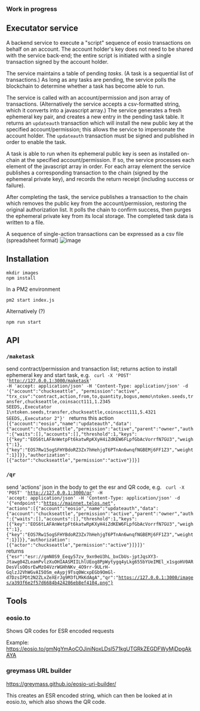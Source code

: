 ### Work in progress
## Executator service

A backend service to execute a "script" sequence of eosio transactions on behalf on an account. The account holder's key does not need to be shared with the service back-end; the entire script is initiated with a single transaction signed by the account holder.

The service maintains a table of pending *tasks*. (A task is a sequential list of transactions.) As long as any tasks are pending, the service polls the blockchain to determine whether a task has become able to run.

The service is called with an account/permission and json array of transactions. (Alternatively the service accepts a csv-formatted string, which it converts into a javascript array.) The service generates a fresh ephemeral key pair, and creates a new entry in the pending task table. It returns an `updateauth` transaction which will install the new public key at the specified account/permission; this allows the service to impersonate the account holder. The `updateauth` transaction must be signed and published in order to enable the task.

A task is able to run when its ephemeral public key is seen as installed on-chain at the specified account/permission. If so, the service processes each element of the javascript array in order. For each array element the service publishes a corresponding transaction to the chain (signed by the ephemeral private key), and records the return receipt (including success or failure).

After completing the task, the service publishes a transaction to the chain which removes the public key from the account/permission, restoring the original authorization list. It polls the chain to confirm success, then purges the ephemeral private key from its local storage. The completed task data is written to a file.

A sequence of single-action transactions can be expressed as a csv file (spreadsheet format)
![image](https://github.com/chuck-h/executator/assets/2141014/998ad129-df29-4a08-a9ff-72ed8207711c)

## Installation

```
mkdir images
npm install
```
In a PM2 environment
```
pm2 start index.js
```
Alternatively (?)
```
npm run start
```

## API

### ```/maketask``` 

send contract/permission and transaction list; returns action to install ephemeral key and start task, e.g.
<code>
curl -X 'POST'   'http://127.0.0.1:3000/maketask'   -H 'accept: application/json'   -H 'Content-Type: application/json'   -d '{"account":"chuckseattle", "permission":"active", "trx_csv":"contract,action,from,to,quantity,bogus,memo\ntoken.seeds,transfer,chuckseattle,coinsacct111,1.2345 SEEDS,,Executator 1\ntoken.seeds,transfer,chuckseattle,coinsacct111,5.4321 SEEDS,,Executator 2"}'
</code>
returns this action
<code>
[{"account":"eosio","name":"updateauth","data":{"account":"chuckseattle","permission":"active","parent":"owner","auth":{"waits":[],"accounts":[],"threshold":1,"keys":[{"key":"EOS6tLAFAnWetpFt6katwRpKXyH4iZdKEW6FLpfGbAcVorrfN7GU3","weight":1},{"key":"EOS7Rw15ogSFHYBdoRZ3Zx7hHehjgT6PTnAn6wnqfNGBEMj6FF1Z3","weight":1}]}},"authorization":[{"actor":"chuckseattle","permission":"active"}]}]
</code>

### ```/qr``` 

send 'actions' json in the body to get the esr and QR code, e.g.
<code>
curl -X 'POST'   'http://127.0.0.1:3000/qr'   -H 'accept: application/json'   -H 'Content-Type: application/json'   -d '{"endpoint":"https://mainnet.telos.net", "actions":[{"account":"eosio","name":"updateauth","data":{"account":"chuckseattle","permission":"active","parent":"owner","auth":{"waits":[],"accounts":[],"threshold":1,"keys":[{"key":"EOS6tLAFAnWetpFt6katwRpKXyH4iZdKEW6FLpfGbAcVorrfN7GU3","weight":1},{"key":"EOS7Rw15ogSFHYBdoRZ3Zx7hHehjgT6PTnAn6wnqfNGBEMj6FF1Z3","weight":1}]}},"authorization":[{"actor":"chuckseattle","permission":"active"}]}]}'
</code>
returns
<code>
{"esr":"esr://gmN0S9_Eeqy57zv_9xn9eU3hL_bxCbUs-jptJqsXY3-Jtawg04ZLeamPvlzXuOHIAASMIILhlUEog8PpWytygq4yLkg655bYUeIMEl_x1sgoHV0ARDesVlsO0srEwMzO4VzrWGHhNKv_4O9rr-9ULrH-GqlzJ2VhWGvAI5OSm_eAypj9Tsq0WcxpEGb9OmGl-d7DzsIPDt2N2ZLxZeXErJg9M3fLMkKdAgA","qr":"https://127.0.0.1:3000/images/a393f6e2f57d6684b424286eb8ef4104.png"}
</code>

## Tools 

### eosio.to
Shows QR codes for ESR encoded requests

Example:
https://eosio.to/gmNgYmAoCOJiniNoxLDsl571kgUTGRkZEGDFWyMjDpgAkAYA

### greymass URL builder
https://greymass.github.io/eosio-uri-builder/

This creates an ESR encoded string, which can then be looked at in eosio.to, which also shows the QR code.

